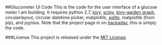 ##Glucometer UI Code
This is the code for the user interface of a glucose meter I am building.  It requires python 2.7, [kivy](https://kivy.org/#home), [scipy](https://www.scipy.org), [kivy-garden graph](https://github.com/kivy-garden/garden.graph), circularlayout, circular datetime picker, matplotlib, [sqlite](https://www.sqlite.org), matplotlib (from pip), and pyjnius.
Note that the project page in on [hackaday](https://hackaday.io/project/12778-raspberry-pi-glucometer), this is simply the code.

###License
This project is released under the [MIT License](https://opensource.org/licenses/MIT).
